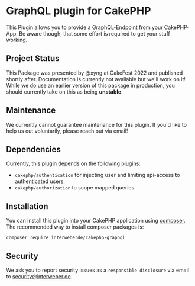 # GraphQL plugin for CakePHP
This Plugin allows you to provide a GraphQL-Endpoint from your CakePHP-App.
Be aware though, that some effort is required to get your stuff working.

## Project Status
This Package was presented by @xyng at CakeFest 2022 and published shortly after.
Documentation is currently not available but we'll work on it!
While we do use an earlier version of this package in production, you should currently take on this as being **unstable**.

## Maintenance
We currently cannot guarantee maintenance for this plugin. If you'd like to help us out voluntarily, please reach out via email!

## Dependencies
Currently, this plugin depends on the following plugins:
- `cakephp/authentication` for injecting user and limiting api-access to authenticated users.
- `cakephp/authorization` to scope mapped queries.

## Installation
You can install this plugin into your CakePHP application using [composer](https://getcomposer.org).
The recommended way to install composer packages is:

```
composer require interweberde/cakephp-graphql
```

## Security
We ask you to report security issues as a `responsible disclosure` via email to security@interweber.de.
